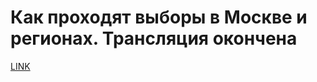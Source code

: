 # Как проходят выборы в Москве и регионах. Трансляция окончена



[LINK](https://varlamov.ru/2552222.html)